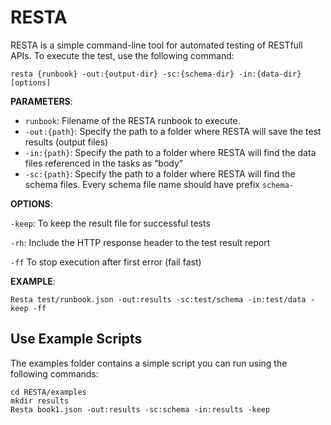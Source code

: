 # RESTA

RESTA is a  simple command-line tool for automated testing of RESTfull APIs. To execute the test, use the following command:

```shell
resta {runbook} -out:{output-dir} -sc:{schema-dir} -in:{data-dir} [options]
```



**PARAMETERS**:

* `runbook`: Filename of the RESTA runbook to execute.
* `-out:{path}`: Specify the path to a folder where RESTA will save the test results (output files)
* `-in:{path}`: Specify the path to a folder where RESTA will find the data files referenced in the tasks as “body” 
* `-sc:{path}`: Specify the path to a folder where RESTA will find the schema files. Every schema file name should have prefix `schema-`



**OPTIONS**:

`-keep`: To keep the result file for successful tests

`-rh`: Include the HTTP response header to the test result report

`-ff` To stop execution after first error (fail fast)



**EXAMPLE**:

```shell
Resta test/runbook.json -out:results -sc:test/schema -in:test/data -keep -ff
```





## Use Example Scripts



The examples folder contains a simple script you can run using the following commands:

```shell
cd RESTA/examples
mkdir results
Resta book1.json -out:results -sc:schema -in:results -keep
```



